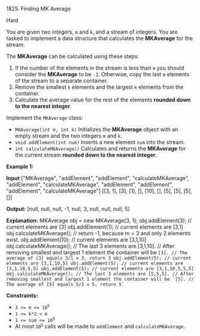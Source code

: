1825\. Finding MK Average

Hard

You are given two integers, `m` and `k`, and a stream of integers. You are tasked to implement a data structure that calculates the **MKAverage** for the stream.

The **MKAverage** can be calculated using these steps:

1.  If the number of the elements in the stream is less than `m` you should consider the **MKAverage** to be `-1`. Otherwise, copy the last `m` elements of the stream to a separate container.
2.  Remove the smallest `k` elements and the largest `k` elements from the container.
3.  Calculate the average value for the rest of the elements **rounded down to the nearest integer**.

Implement the `MKAverage` class:

*   `MKAverage(int m, int k)` Initializes the **MKAverage** object with an empty stream and the two integers `m` and `k`.
*   `void addElement(int num)` Inserts a new element `num` into the stream.
*   `int calculateMKAverage()` Calculates and returns the **MKAverage** for the current stream **rounded down to the nearest integer**.

**Example 1:**

**Input** ["MKAverage", "addElement", "addElement", "calculateMKAverage", "addElement", "calculateMKAverage", "addElement", "addElement", "addElement", "calculateMKAverage"] [[3, 1], [3], [1], [], [10], [], [5], [5], [5], []]

**Output:** [null, null, null, -1, null, 3, null, null, null, 5]

**Explanation:** MKAverage obj = new MKAverage(3, 1); obj.addElement(3); // current elements are [3] obj.addElement(1); // current elements are [3,1] obj.calculateMKAverage(); // return -1, because m = 3 and only 2 elements exist. obj.addElement(10); // current elements are [3,1,10] obj.calculateMKAverage(); // The last 3 elements are [3,1,10]. // After removing smallest and largest 1 element the container will be ```[3]. // The average of [3] equals 3/1 = 3, return 3 obj.addElement(5); // current elements are [3,1,10,5] obj.addElement(5); // current elements are [3,1,10,5,5] obj.addElement(5); // current elements are [3,1,10,5,5,5] obj.calculateMKAverage(); // The last 3 elements are [5,5,5]. // After removing smallest and largest 1 element the container will be `[5]. // The average of [5] equals 5/1 = 5, return 5` ```

**Constraints:**

*   <code>3 <= m <= 10<sup>5</sup></code>
*   `1 <= k*2 < m`
*   <code>1 <= num <= 10<sup>5</sup></code>
*   At most <code>10<sup>5</sup></code> calls will be made to `addElement` and `calculateMKAverage`.